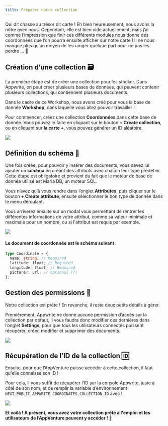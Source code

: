 ```yaml
---
title: Préparer notre collection
---
```


<Documentation link="https://appwrite.io/docs/products/databases/quick-start"></Documentation>

<Hero
title="Préparons notre collection 💾"
image="/assets/workshop/database/database.jpg"
description="Après un peu de marche, on atteint vite un coin de la forêt un peu plus vierge, c'est exactement ce qu'il
nous fallait pour commencer à travailler et créer notre propre collection ! 🌳"
/>

Qui dit chasse au trésor dit carte ! Eh bien heureusement, nous avons la nôtre avec nous. Cependant, elle est bien vide
actuellement, mais j’ai comme l’impression que finir ces différents modules nous donne des coordonnées que l’on pourra
ensuite afficher sur notre carte ! Il ne nous manque plus qu’un moyen de les ranger quelque part pour ne pas les
perdre ... 📍

## Création d’une collection 🗃️

La première étape est de créer une collection pour les stocker.
Dans Appwrite, on peut créer plusieurs bases de données, qui peuvent contenir plusieurs collections, qui contiennent
plusieurs documents.

Dans le cadre de ce Workshop, nous avons créé pour vous la base de donnée **Workshop**, dans laquelle vous allez pouvoir
travailler !

Pour commencer, créez une collection **Coordonnées** dans cette base de donnée. Vous pouvez le faire en cliquant sur le
bouton **+ Create collection**, ou en cliquant sur **la carte +**, vous pouvez générer un ID aléatoire.

<Image src="/assets/workshop/database/collectionModal.png" imageAlt="Modal de création de collection" withSpacing></Image>

## Définition du schéma 📄

Une fois créée, pour pouvoir y insérer des documents, vous devez lui ajouter un **schéma** en créant des attributs avec
chacun leur type prédéfini. Cette étape est obligatoire et provient du fait que le moteur de base de donnée utilisé est
Maria DB, un moteur SQL.

Vous n’avez qu’à vous rendre dans l’onglet **Attributes**, puis cliquer sur le bouton **+ Create attribute**, ensuite
sélectionner le bon type de donnée dans le menu déroulant.

Vous arriverez ensuite sur un modal vous permettant de rentrer les différentes informations de votre attribut, comme sa
valeur minimale et maximale pour un nombre, ou si l'attribut est requis par exemple.

<Image src="/assets/workshop/database/attributeModal.png" imageAlt="Modal de création d'attribut" withSpacing></Image>

#### Le document de coordonnée est le schéma suivant :

```ts
type Coordinate = {
  name: string; // Required
  latitude: float; // Required
  longitude: float; // Required
  picture?: url; // Optional (?)
};
```

## Gestion des permissions 🔑

Notre collection est prête ! En revanche, il reste deux petits détails à gérer.

Premièrement, Appwrite ne donne aucune permission d’accès sur la collection par défaut, il vous faudra donc modifier
ces dernières dans l’onglet **Settings**, pour que tous les utilisateurs connectés puissent récupérer, créer, modifier et
supprimer des documents.

<Image src="/assets/workshop/database/permission.png" imageAlt="Permission d'une collection" withSpacing></Image>

## Récupération de l’ID de la collection 🆔

Ensuite, pour que l’AppVenture puisse accéder à cette collection, il faut qu'elle connaisse son ID !

Pour cela, il vous suffit de récupérer l’ID sur la console Appwrite, juste à côté de son nom, et de remplir la variable
d’environnement `NEXT_PUBLIC_APPWRITE_COORDINATES_COLLECTION_ID` avec !

<Image src="/assets/workshop/database/idCollection.png" imageAlt="Identifiant d’un collection" withSpacing></Image>

**Et voilà ! À présent, vous avez votre collection prête à l'emploi et les utilisateurs de l’AppVenture peuvent y
accéder ! 🎉**
